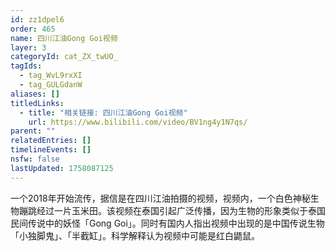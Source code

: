```yaml
---
id: zz1dpel6
order: 465
name: 四川江油Gong Goi视频
layer: 3
categoryId: cat_ZX_twUO_
tagIds:
  - tag_WvL9rxXI
  - tag_GULGdanW
aliases: []
titledLinks:
  - title: "相关链接: 四川江油Gong Goi视频"
    url: https://www.bilibili.com/video/BV1ng4y1N7qs/
parent: ""
relatedEntries: []
timelineEvents: []
nsfw: false
lastUpdated: 1758087125
---
```


一个2018年开始流传，据信是在四川江油拍摄的视频，视频内，一个白色神秘生物蹦跳经过一片玉米田。该视频在泰国引起广泛传播，因为生物的形象类似于泰国民间传说中的妖怪「Gong Goi」。同时有国内人指出视频中出现的是中国传说生物「小独脚鬼」、「半截缸」。科学解释认为视频中可能是红白鼯鼠。